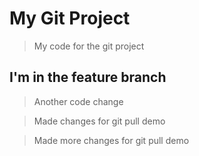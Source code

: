 # My Git Project

> My code for the git project

## I'm in the feature branch

> Another code change

> Made changes for git pull demo

> Made more changes for git pull demo
